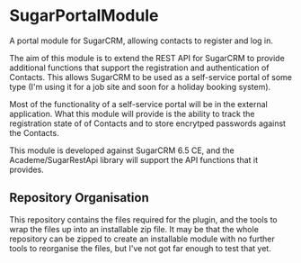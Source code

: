SugarPortalModule
=================

A portal module for SugarCRM, allowing contacts to register and log in.

The aim of this module is to extend the REST API for SugarCRM to provide additional functions
that support the registration and authentication of Contacts. This allows SugarCRM to be used
as a self-service portal of some type (I'm using it for a job site and soon for a holiday
booking system).

Most of the functionality of a self-service portal will be in the external application.
What this module will provide is the ability to track the registration state of of Contacts
and to store encrytped passwords against the Contacts.

This module is developed against SugarCRM 6.5 CE, and the Academe/SugarRestApi library will support
the API functions that it provides.

## Repository Organisation ##

This repository contains the files required for the plugin, and the tools to wrap the files up into
an installable zip file. It may be that the whole repository can be zipped to create an installable
module with no further tools to reorganise the files, but I've not got far enough to test that yet.
